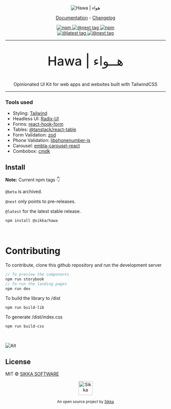 <p align="center">
    <img src="https://res.cloudinary.com/dt8onsdfl/image/upload/v1694478376/hawa-logo-white-bg.jpg" alt="Hawa | هواء" />
</p>

<p align="center">
  <a href="https://hawa.style/docs">Documentation</a> - 
  <a href="https://github.com/sikka-software/Hawa/blob/main/CHANGELOG.md">Changelog</a>
  <!-- <a href="https://hawa.style/roadmap">Roadmap</a> -->
</p>

<p align="center">
  <a href="https://www.npmjs.com/package/@sikka/hawa">
    <img src="https://img.shields.io/npm/v/@sikka/hawa.svg?style=flat&colorA=000000&colorB=1082c3" alt="npm"/>
  </a>
  <!-- <a href="https://www.npmjs.com/package/@sikka/hawa">
    <img src="https://img.shields.io/npm/v/@sikka/hawa/beta.svg?style=flat&colorA=000000&colorB=ea7637" alt="@beta tag"/>
  </a> -->
  <a href="https://www.npmjs.com/package/@sikka/hawa">
    <img src="https://img.shields.io/npm/v/@sikka/hawa/next.svg?style=flat&colorA=000000&colorB=ea7637" alt="@next tag"/>
  </a>
  <a href="https://www.npmjs.com/package/@sikka/hawa">
    <img src="https://img.shields.io/npm/dt/@sikka/hawa.svg?style=flat&colorA=000000&colorB=000000" alt="npm"/>
  </a>
  <br />
  <a href="https://github.com/sikka-software/Hawa/actions/workflows/hawa-main.yml">
    <img src="https://github.com/sikka-software/Hawa/actions/workflows/hawa-main.yml/badge.svg" alt="@latest tag"/>
  </a>
  <a href="https://github.com/sikka-software/Hawa/actions/workflows/hawa-beta.yml">
    <img src="https://github.com/sikka-software/Hawa/actions/workflows/hawa-monorepo.yml/badge.svg" alt="@next tag"/>
  </a>
</p>

---

<p style="font-size: 40px; font-weight: 500" align="center">Hawa | هــواء</p>
<p align="center">Opinionated UI Kit for web apps and websites built with TailwindCSS</p>

---

### Tools used

- Styling: [Tailwind](https://tailwindcss.com/)
- Headless UI: [Radix-UI](https://www.radix-ui.com/)
- Forms: [react-hook-form](https://react-hook-form.com/)
- Tables: [@tanstack/react-table](https://tanstack.com/table/v8)
- Form Validation: [zod](https://zod.dev/)
- Phone Validation: [libphonenumber-js](https://gitlab.com/catamphetamine/libphonenumber-js)
- Carousel: [embla-carousel-react](https://www.embla-carousel.com/)
- Combobox: [cmdk](https://github.com/pacocoursey/cmdk)

## Install

**Note:** Current npm tags 👇

`@beta` is archived.

`@next` only points to pre-releases.

`@latest` for the latest stable release.

```bash
npm install @sikka/hawa
```

</br>

# Contributing

To contribute, clone this github repository and run the development server

```js
// To preview the components
npm run storybook
// To run the landing pages
npm run dev
```

To build the library to /dist

```
npm run build-lib
```

To generate /dist/index.css

```
npm run build-css
```

</br>

![Alt](https://repobeats.axiom.co/api/embed/0aa365b7bd1591de135582699d523de7b262eecb.svg "Repobeats analytics image")

## License

MIT © [SIKKA SOFTWARE](https://sikka.sa)

<!--start: logo-->
<p align="center">
  <a href="https://sikka.io">
    <img width="44" alt="Sikka" src="https://i.postimg.cc/8cK4tnKQ/sikka-symbol-black.png">
  </a>
</p>
<p align="center">
  <sub>An open source project by <a href="https://sikka.io">Sikka</a></sub>
</p>
<!--end: logo-->
